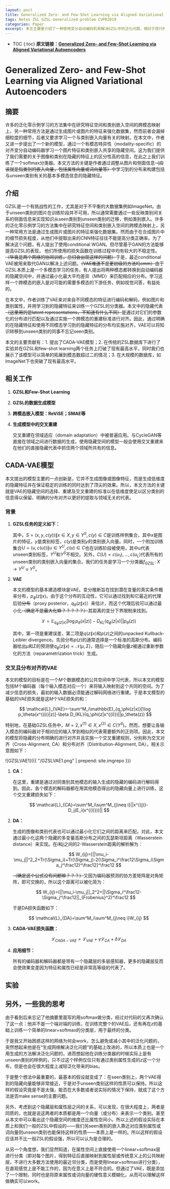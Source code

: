 ```yaml
---
layout: post
title: Generalized Zero- and Few-Shot Learning via Aligned Variational Autoencoders
tags: Notes ZSL GZSL Generalized-problem CVPR2019
categories: Paper
excerpt: 本文主要是介绍了一种使用变分自动编码机来解决GZSL中的泛化问题，相对于现行的许多方法有独特的优点。首先，交叉重建的设计思路非常的巧妙；其次，相对于同为生成模型的GAN，VAE的训练过程相对稳定很多；更重要的是，本文使用了一种相对很soft的生成目标，即解决了VAE相对于GAN更初级的问题，也让softmax分类成为了可能。
---
```


* TOC
{:toc}
**原文链接：[Generalized Zero- and Few-Shot Learning via Aligned Variational Autoencoders](https://arxiv.org/pdf/1812.01784.pdf)**

# Generalized Zero- and Few-Shot Learning via Aligned Variational Autoencoders

## 摘要

许多的泛化零示例学习的方法集中在研究特征空间和类别嵌入空间的跨模态映射上，另一种常用方法是通过生成图片或图片的特征来强化数据集，然而前者会漏掉细粒度的细节，后者又要求学习一个与类别嵌入向量有关的映射。在本文中，作者又进一步提出了一个新的模型，通过一个有模态特异性（modality-specific）的对齐变分自动编码器学习一个图片特征和类别嵌入共享的隐藏空间。这为我们提供了我们需要的关于图像和类别在隐藏的特征上的区分性高的信息，在此之上我们训练了一个softmax分类器。本文方法的关键是作者通过调整从图片和侧面信息~~（应该就是指类别的嵌入向量，包括属性向量或词向量等）~~中学习到的分布来构建包括与unseen类别有关的基本多模态信息的隐藏特征。

## 介绍

GZSL是一个有挑战性的工作，尤其是对于不平衡的大数据集例如ImageNet。由于unseen类别的图片在训练阶段并不可用，所以通常需要通过一些反映类别间关系的侧面信息来实现知识从seen类别到unseen类别的迁移，例如类别嵌入。许多的泛化零示例学习的方法集中在研究特征空间和类别嵌入空间的跨模态映射上，另一种常用方法是通过生成图片或图片的特征来强化数据集。然而由于在合成图片中的细节损失程度，从他们中提取出来的CNN特征往往不能提高分类正确率。为了解决这个问题，有人提出了使用conditional WGAN。但尽管基于GAN的方法能够提高GZSL的表现， 他们所使用的损失函数在训练过程中均有较大的不稳定性。~~（毕竟是两个网络的协同训练，总归会出现这样的问题）~~于是，最近conditional VAE被用来取代GAN以解决上述问题。~~（VAE难道不是更初级的方法吗emm）~~由于GZSL本质上是一个多模态学习的任务，有人提出将两种模态都转换到自动编码器的隐藏空间中，并通过最小化最大平均差异（MMD）来匹配相应的分布。学习这样一个跨模态的嵌入是对可能的需要多模态的下游任务，例如视觉问答，有益处的。

在本文中，作者训练了VAE来对来自不同模态的特征进行编码和解码，例如图片和类别属性，并用学习到的隐藏特征来训练一个GZSL的分类器。本文中的隐藏代表~~（这里用的是latent representations，不知道有什么不同）~~是通过对它们的参数化的分布进行匹配以及通过实施一个跨模态的重建标准进行对齐。因此，通过明确的在隐藏特征和使用不同模态学习到的隐藏特征的分布均实施对齐，VAE可以将知识转移到unseen类别的同事不忘记seen类别。

本文的主要贡献有：1. 提出了CADA-VAE模型；2. 在传统的ZSL数据库下进行了实验并在GZSL和few-shot learning两个任务上打破了现有最高水平，同时我们也展示了该模型可以简单的拓展到模态数超过二的情况；3. 在大规模的数据库，如ImageNet下也突破了现有最高水平。

## 相关工作

1. **GZSL和Few-Shot Learning**

2. **GZSL的数据生成模型**

3. **跨模态嵌入模型：ReViSE；SMAE等**

4. **生成模型中的交叉重建**

   交叉重建在领域适应（domain adaptation）中被普遍应用。与CycleGAN等直接在领域之间进行数据的生成，使用隐藏空间的模型一般会使用交叉重建来在他们的直接隐藏代表中抓住两个领域所共有的信息。

## CADA-VAE模型

本文提出的模型主要的一点创新是，它并不生成图像或图像特征，而是生成低维度的隐藏特征并在保证稳定的训练的同时达到了顶尖的效果。所以，本文方法的关键就是VAE的隐藏空间的选择、重建及交叉重建的标准以在低维度使足以区分类别的信息得以保留、明确的分布对齐以更好的提取与领域无关的代表。

### 背景

1. **GZSL任务的定义如下：**

   其中，$S={(x,y,c(y))\|x\in X,y\in Y^S,c(y)\in C}$是训练样例集合，其中$x$是图片的特征，$y$是类别标签，$c(y)$是类别$y$的类别嵌入向量。同时，一个附加训练集合$U={(u,c(u))\|u\in Y^U,c(u)\in C}$也在训练阶段被使用，其中$u$代表unseen类别标签，$Y^U$和$Y^S$不相交。另外，$C(U)={c(u_1),...,c(u_L)}$代表所有的unseen类别的类别嵌入向量的集合。我们的任务是学习一个分类器$f_{GZSL}:\ X\rightarrow Y^U\cup Y^S$。

2. **VAE**

   本文的模型的基本建造模块是VAE。变分推断旨在找到潜在变量的真实条件概率分布，$p_\phi(z\|x)$。由于这个分布的互动性，它可以通过找到和它最近的代理后验~~分布~~（proxy posterior，$q_\theta(z\|x)$）来估计，而这个代理后验可以通过最小化~~（确定不是最大化嘛？？？？？）~~其距离的变分下界限制来找到。

   $$
   \mathcal{L}=\mathbb{E}_{q_\phi(z|x)}[\log p_\theta(x|z)]-D_{KL}(q_\phi(z|x)||p_\theta(z))
   $$

   其中，第一项是重建误差，第二项是$q(z\|x)$和$p(z)$之间的unpacked Kullback-Leibler divergence。先验分布$p(z)$的通常选择是一个标准的高斯分布。编码器给出$\mu$和$\Sigma$的预测使$q_\phi(z\|x)=\mathcal{N}(\mu,\Sigma)$，随后一个隐藏向量$z$被通过重新参数化的方法（reparametrization trick）生成。

### 交叉且分布对齐的VAE

本文的模型的目标是在一个$M$个数据模态的公共空间中学习代表，所以本文的模型包括$M$个编码器（每个输入模态对应一个）来将输入映射到这个共同的空间。为了减少信息的损失，最初的输入数据必须能通过解码网络进行重建。于是本文模型的基础的VAE损失就是这$M$个VAE损失的和：

$$
\mathcal{L}_{VAE}=-\sum^M_i\mathbb{E}_{q_\phi(z|x)}[\log p_\theta(x^{(i)}|z)]-\beta D_{KL}(q_\phi(z|x^{(i)})||p_\theta(z))
$$

特别地，在基础GZSL任务中，$M=2, x^{(1)}\in X, x^{(2)}\in C(Y^S)$。然而，想要让各输入模态的编码器对于相对应的输入学到相似的代表需要额外的正则项。因此，本文的模型将隐藏的分布明确的进行对齐并且实施一个交叉重建规则，分别称为交叉对齐（Cross-Alignment, CA）和分布对齐（Distribution-Alignment, DA）。相关示意图如下：

![GZSLVAE1]({{ "/GZSLVAE1.png" | prepend: site.imgrepo }})



1. **CA：**

   在这里，重建是通过对同类别其他模态的输入生成的隐藏的编码进行解码得到。因此，各个模态的解码器都在用其他模态得出的隐藏向量上进行训练，这个交叉重建损失如下：

   $$
   \mathcal{L}_{CA}=\sum^M_i\sum^M_{j\neq i}||x^{(j)}-D_j(E_i(x^{(i)}))||
   $$


2. **DA：**

   生成的图像和类别代表也可以通过最小化它们之间的距离来匹配。对此，本文通过最小化这两个隐藏的多变量高斯分布之间的瓦瑟斯坦距离（Wasserstein distance）来实现。在$i$和$j$之间的2-Wasserstein距离的解析解为：

   $$
   W_{ij}=[||\mu_i-\mu_j||^2_2+Tr(\Sigma_i)+Tr(\Sigma_j)-2(\Sigma_i^\frac12\Sigma_i\Sigma_j^\frac12)^\frac12]^\frac12
   $$

   ~~（确定这个公式没有问题嘛？？？）~~又因为编码器预测的协方差矩阵是对角矩阵，即可交换的，所以这个距离可以被化简为：

   $$
   W_{ij}=(||\mu_i-\mu_j||_2^2+||\Sigma_i^\frac12-\Sigma_j^\frac12||_{Frobenius}^2)^\frac12
   $$

   于是DA损失函数如下：

   $$
   \mathcal{L}_{DA}=\sum^M_i\sum^M_{j\neq i}W_{ij}
   $$


3. **CADA-VAE损失函数：**

   $$
   \mathcal{L}_{CADA-VAE}=\mathcal{L}_{VAE}+\gamma\mathcal{L}_{CA}+\delta\mathcal{L}_{DA}
   $$


4. **应用细节：**

   所有的编码器和解码器都是带有一个隐藏层的多层感知器，更多的隐藏层反而会使效果变差因为特征和属性已经是非常高等级的代表了。

## 实验

## 另外，一些我的思考

由于看到后来忘记了他摘要里面写的用softmax做分类，经过对代码的又再次确认了这一点：他并不是一个端对端的训练，在训练完整个的VAE后，还有再在$z$的基础上训练一个简单的linear+softmax的分类层，用于最终的分类。

于是我又开始困惑这样的网络为何会work，怎么避免或减小其中的泛化问题的，突然想起来他是在“生成网络解决泛化问题”的基础上改进的，所以本质上也是一个用生成的方法解决泛化问题的，进而想起他在训练分类器的时候实际上是有unseen类别的样例的，只不过这个样例仅仅只有通过类别属性生成的$z$这一个分布，但是也会在很大程度上减轻泛化带来的bias。

于是整个想法中最重要的，最基本的假设就变成了：在seen类别上，两个VAE得到的隐藏向量能够非常接近，于是对于unseen类别这样的性质可以保持。所以这样的假设究竟是不是太强，能否在大多数或者说实际的情况下保持，就成了这个方法是否make sense的主要问题。

另外，考虑到这个隐藏层和属性层之间的关系，可以发现，在很大程度上，两者是同质的，也就是说这两者的本质都是用一个向量（或分布）来表示一个类别。甚至从本文中可以看出这个隐藏空间的维度还比属性空间小。所以上述的假设实际在本质上和我们一般的ZSL中假设的——我们另seen类别的嵌入靠近对应类别属性或词向量则unseen类别也能保持这样的性质——本质上是一样的。所以这样的假设应该并不比一般ZSL的假设强，所以可以认为是合理的。

从另一个角度想，我们显然知道，在属性空间上直接使用一个linear+softmax层进行分类（即对每个图片，得到特征后直接映射到属性层或传统意义上的公共映射层，不进行大多数方法使用的最近邻分类，而是使用linear+softmax进行分类），在直观感觉上是不能工作的，因为在意义上是不符合的。但通过了VAE，既是添加了一个限制，同时也是将原来属性或词向量的硬性意义模糊化，从而可以理解这样做确实可以work。